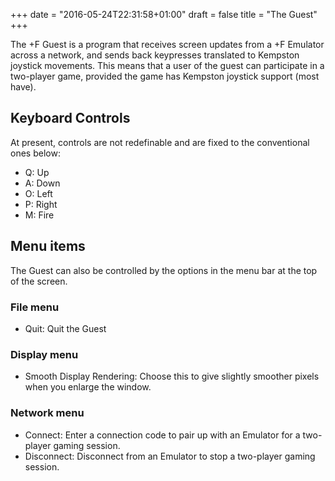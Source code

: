 +++
date = "2016-05-24T22:31:58+01:00"
draft = false
title = "The Guest"
+++

The +F Guest is a program that receives screen updates from a +F Emulator across a network, and sends back
keypresses translated to Kempston joystick movements. This means that a user of the guest can participate in a
two-player game, provided the game has Kempston joystick support (most have).

## Keyboard Controls

At present, controls are not redefinable and are fixed to the conventional ones below:

* Q: Up
* A: Down
* O: Left
* P: Right
* M: Fire

## Menu items

The Guest can also be controlled by the options in the menu bar at the top of the screen.

### File menu

* Quit: Quit the Guest

### Display menu

* Smooth Display Rendering: Choose this to give slightly smoother pixels when you enlarge the window.

### Network menu

* Connect: Enter a connection code to pair up with an Emulator for a two-player gaming session.
* Disconnect: Disconnect from an Emulator to stop a two-player gaming session.
